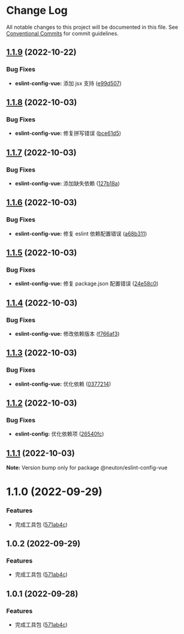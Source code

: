 # Change Log

All notable changes to this project will be documented in this file.
See [Conventional Commits](https://conventionalcommits.org) for commit guidelines.

## [1.1.9](https://github.com/fuxiang123/test-learn/compare/@neuton/eslint-config-vue@1.1.8...@neuton/eslint-config-vue@1.1.9) (2022-10-22)

### Bug Fixes

- **eslint-config-vue:** 添加 jsx 支持 ([e99d507](https://github.com/fuxiang123/test-learn/commit/e99d507f23a66dc30b46603d6c0e17c50c126e98))

## [1.1.8](https://github.com/fuxiang123/test-learn/compare/@neuton/eslint-config-vue@1.1.7...@neuton/eslint-config-vue@1.1.8) (2022-10-03)

### Bug Fixes

- **eslint-config-vue:** 修复拼写错误 ([bce61d5](https://github.com/fuxiang123/test-learn/commit/bce61d556dff82984780a629ae1313ac5aef7603))

## [1.1.7](https://github.com/fuxiang123/test-learn/compare/@neuton/eslint-config-vue@1.1.6...@neuton/eslint-config-vue@1.1.7) (2022-10-03)

### Bug Fixes

- **eslint-config-vue:** 添加缺失依赖 ([127b18a](https://github.com/fuxiang123/test-learn/commit/127b18a741d0a7c3dc574ff0bfdde772634b863a))

## [1.1.6](https://github.com/fuxiang123/test-learn/compare/@neuton/eslint-config-vue@1.1.5...@neuton/eslint-config-vue@1.1.6) (2022-10-03)

### Bug Fixes

- **eslint-config-vue:** 修复 eslint 依赖配置错误 ([a68b311](https://github.com/fuxiang123/test-learn/commit/a68b311925d12b6dc07aa36767f9ff702060195a))

## [1.1.5](https://github.com/fuxiang123/test-learn/compare/@neuton/eslint-config-vue@1.1.4...@neuton/eslint-config-vue@1.1.5) (2022-10-03)

### Bug Fixes

- **eslint-config-vue:** 修复 package.json 配置错误 ([24e58c0](https://github.com/fuxiang123/test-learn/commit/24e58c0b85151cff00e7191d80178115ce27b677))

## [1.1.4](https://github.com/fuxiang123/test-learn/compare/@neuton/eslint-config-vue@1.1.3...@neuton/eslint-config-vue@1.1.4) (2022-10-03)

### Bug Fixes

- **eslint-config-vue:** 修改依赖版本 ([f766af3](https://github.com/fuxiang123/test-learn/commit/f766af33c5f3ed2e700254d010fd1032fa3f67db))

## [1.1.3](https://github.com/fuxiang123/test-learn/compare/@neuton/eslint-config-vue@1.1.2...@neuton/eslint-config-vue@1.1.3) (2022-10-03)

### Bug Fixes

- **eslint-config-vue:** 优化依赖 ([0377214](https://github.com/fuxiang123/test-learn/commit/0377214304cd5c3143260b48588dfb77b3afb1a4))

## [1.1.2](https://github.com/fuxiang123/test-learn/compare/@neuton/eslint-config-vue@1.1.1...@neuton/eslint-config-vue@1.1.2) (2022-10-03)

### Bug Fixes

- **eslint-config:** 优化依赖项 ([26540fc](https://github.com/fuxiang123/test-learn/commit/26540fc86716a36ac64e41ad2d2378a000572b22))

## [1.1.1](https://github.com/fuxiang123/test-learn/compare/@neuton/eslint-config-vue@1.1.0...@neuton/eslint-config-vue@1.1.1) (2022-10-03)

**Note:** Version bump only for package @neuton/eslint-config-vue

# 1.1.0 (2022-09-29)

### Features

- 完成工具包 ([571ab4c](https://github.com/fuxiang123/test-learn/commit/571ab4c1fe311b5f90e0912822f678d67d71ee58))

## 1.0.2 (2022-09-29)

### Features

- 完成工具包 ([571ab4c](https://github.com/fuxiang123/test-learn/commit/571ab4c1fe311b5f90e0912822f678d67d71ee58))

## 1.0.1 (2022-09-28)

### Features

- 完成工具包 ([571ab4c](https://github.com/fuxiang123/test-learn/commit/571ab4c1fe311b5f90e0912822f678d67d71ee58))
